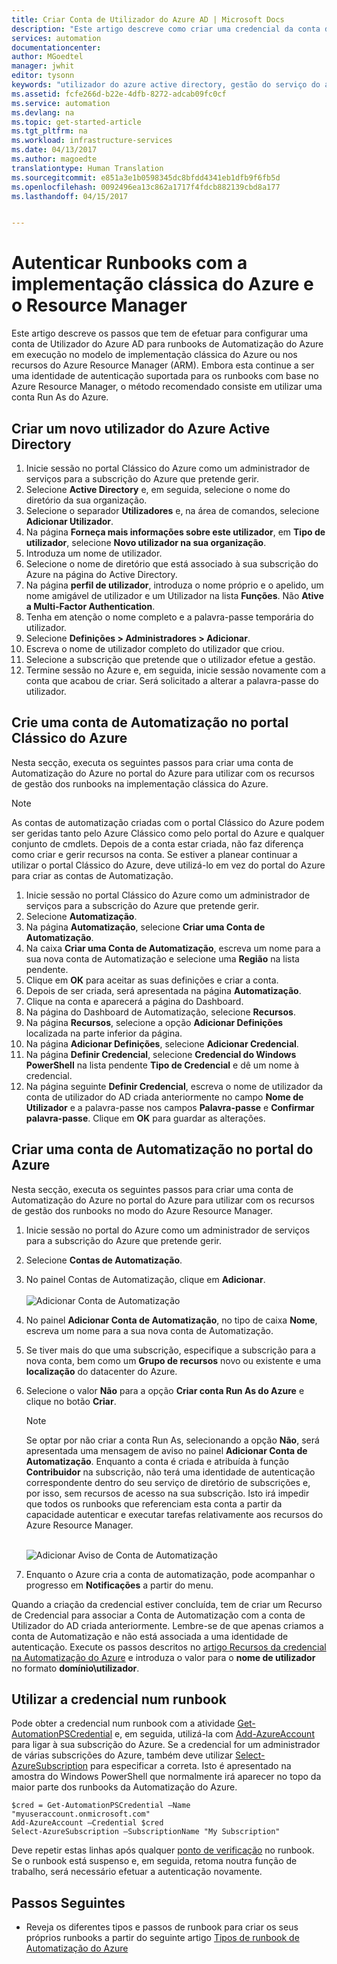 ```yaml
---
title: Criar Conta de Utilizador do Azure AD | Microsoft Docs
description: "Este artigo descreve como criar uma credencial da conta de Utilizador do Azure AD para runbooks na Automatização do Azure para efetuar a autenticação no Azure e no Azure clássico."
services: automation
documentationcenter: 
author: MGoedtel
manager: jwhit
editor: tysonn
keywords: "utilizador do azure active directory, gestão do serviço do azure, conta de utilizador do azure ad"
ms.assetid: fcfe266d-b22e-4dfb-8272-adcab09fc0cf
ms.service: automation
ms.devlang: na
ms.topic: get-started-article
ms.tgt_pltfrm: na
ms.workload: infrastructure-services
ms.date: 04/13/2017
ms.author: magoedte
translationtype: Human Translation
ms.sourcegitcommit: e851a3e1b0598345dc8bfdd4341eb1dfb9f6fb5d
ms.openlocfilehash: 0092496ea13c862a1717f4fdcb882139cbd8a177
ms.lasthandoff: 04/15/2017


---
```

# <a name="authenticate-runbooks-with-azure-classic-deployment-and-resource-manager"></a>Autenticar Runbooks com a implementação clássica do Azure e o Resource Manager
Este artigo descreve os passos que tem de efetuar para configurar uma conta de Utilizador do Azure AD para runbooks de Automatização do Azure em execução no modelo de implementação clássica do Azure ou nos recursos do Azure Resource Manager (ARM).  Embora esta continue a ser uma identidade de autenticação suportada para os runbooks com base no Azure Resource Manager, o método recomendado consiste em utilizar uma conta Run As do Azure.       

## <a name="create-a-new-azure-active-directory-user"></a>Criar um novo utilizador do Azure Active Directory
1. Inicie sessão no portal Clássico do Azure como um administrador de serviços para a subscrição do Azure que pretende gerir.
2. Selecione **Active Directory** e, em seguida, selecione o nome do diretório da sua organização.
3. Selecione o separador **Utilizadores** e, na área de comandos, selecione **Adicionar Utilizador**.
4. Na página **Forneça mais informações sobre este utilizador**, em **Tipo de utilizador**, selecione **Novo utilizador na sua organização**.
5. Introduza um nome de utilizador.  
6. Selecione o nome de diretório que está associado à sua subscrição do Azure na página do Active Directory.
7. Na página **perfil de utilizador**, introduza o nome próprio e o apelido, um nome amigável de utilizador e um Utilizador na lista **Funções**.  Não **Ative a Multi-Factor Authentication**.
8. Tenha em atenção o nome completo e a palavra-passe temporária do utilizador.
9. Selecione **Definições > Administradores > Adicionar**.
10. Escreva o nome de utilizador completo do utilizador que criou.
11. Selecione a subscrição que pretende que o utilizador efetue a gestão.
12. Termine sessão no Azure e, em seguida, inicie sessão novamente com a conta que acabou de criar. Será solicitado a alterar a palavra-passe do utilizador.

## <a name="create-an-automation-account-in-azure-classic-portal"></a>Crie uma conta de Automatização no portal Clássico do Azure
Nesta secção, executa os seguintes passos para criar uma conta de Automatização do Azure no portal do Azure para utilizar com os recursos de gestão dos runbooks na implementação clássica do Azure.  

> [!NOTE]
> As contas de automatização criadas com o portal Clássico do Azure podem ser geridas tanto pelo Azure Clássico como pelo portal do Azure e qualquer conjunto de cmdlets. Depois de a conta estar criada, não faz diferença como criar e gerir recursos na conta. Se estiver a planear continuar a utilizar o portal Clássico do Azure, deve utilizá-lo em vez do portal do Azure para criar as contas de Automatização.
> 
> 

1. Inicie sessão no portal Clássico do Azure como um administrador de serviços para a subscrição do Azure que pretende gerir.
2. Selecione **Automatização**.
3. Na página **Automatização**, selecione **Criar uma Conta de Automatização**.
4. Na caixa **Criar uma Conta de Automatização**, escreva um nome para a sua nova conta de Automatização e selecione uma **Região** na lista pendente.  
5. Clique em **OK** para aceitar as suas definições e criar a conta.
6. Depois de ser criada, será apresentada na página **Automatização**.
7. Clique na conta e aparecerá a página do Dashboard.  
8. Na página do Dashboard de Automatização, selecione **Recursos**.
9. Na página **Recursos**, selecione a opção **Adicionar Definições** localizada na parte inferior da página.
10. Na página **Adicionar Definições**, selecione **Adicionar Credencial**.
11. Na página **Definir Credencial**, selecione **Credencial do Windows PowerShell** na lista pendente **Tipo de Credencial** e dê um nome à credencial.
12. Na página seguinte **Definir Credencial**, escreva o nome de utilizador da conta de utilizador do AD criada anteriormente no campo **Nome de Utilizador** e a palavra-passe nos campos **Palavra-passe** e **Confirmar palavra-passe**. Clique em **OK** para guardar as alterações.

## <a name="create-an-automation-account-in-the-azure-portal"></a>Criar uma conta de Automatização no portal do Azure
Nesta secção, executa os seguintes passos para criar uma conta de Automatização do Azure no portal do Azure para utilizar com os recursos de gestão dos runbooks no modo do Azure Resource Manager.  

1. Inicie sessão no portal do Azure como um administrador de serviços para a subscrição do Azure que pretende gerir.
2. Selecione **Contas de Automatização**.
3. No painel Contas de Automatização, clique em **Adicionar**.<br><br>![Adicionar Conta de Automatização](media/automation-create-aduser-account/add-automation-acct-properties.png)
4. No painel **Adicionar Conta de Automatização**, no tipo de caixa **Nome**, escreva um nome para a sua nova conta de Automatização.
5. Se tiver mais do que uma subscrição, especifique a subscrição para a nova conta, bem como um **Grupo de recursos** novo ou existente e uma **localização** do datacenter do Azure.
6. Selecione o valor **Não** para a opção **Criar conta Run As do Azure** e clique no botão **Criar**.  
   
    > [!NOTE]
    > Se optar por não criar a conta Run As, selecionando a opção **Não**, será apresentada uma mensagem de aviso no painel **Adicionar Conta de Automatização**.  Enquanto a conta é criada e atribuída à função **Contribuidor** na subscrição, não terá uma identidade de autenticação correspondente dentro do seu serviço de diretório de subscrições e, por isso, sem recursos de acesso na sua subscrição.  Isto irá impedir que todos os runbooks que referenciam esta conta a partir da capacidade autenticar e executar tarefas relativamente aos recursos do Azure Resource Manager.
    > 
    >

    <br>![Adicionar Aviso de Conta de Automatização](media/automation-create-aduser-account/add-automation-acct-properties-error.png)<br>  
7. Enquanto o Azure cria a conta de automatização, pode acompanhar o progresso em **Notificações** a partir do menu.

Quando a criação da credencial estiver concluída, tem de criar um Recurso de Credencial para associar a Conta de Automatização com a conta de Utilizador do AD criada anteriormente.  Lembre-se de que apenas criamos a conta de Automatização e não está associada a uma identidade de autenticação.  Execute os passos descritos no [artigo Recursos da credencial na Automatização do Azure](automation-credentials.md#creating-a-new-credential-asset) e introduza o valor para o **nome de utilizador** no formato **domínio\utilizador**.

## <a name="use-the-credential-in-a-runbook"></a>Utilizar a credencial num runbook
Pode obter a credencial num runbook com a atividade [Get-AutomationPSCredential](http://msdn.microsoft.com/library/dn940015.aspx) e, em seguida, utilizá-la com [Add-AzureAccount](http://msdn.microsoft.com/library/azure/dn722528.aspx) para ligar à sua subscrição do Azure. Se a credencial for um administrador de várias subscrições do Azure, também deve utilizar [Select-AzureSubscription](http://msdn.microsoft.com/library/dn495203.aspx) para especificar a correta. Isto é apresentado na amostra do Windows PowerShell que normalmente irá aparecer no topo da maior parte dos runbooks da Automatização do Azure.

    $cred = Get-AutomationPSCredential –Name "myuseraccount.onmicrosoft.com"
    Add-AzureAccount –Credential $cred
    Select-AzureSubscription –SubscriptionName "My Subscription"

Deve repetir estas linhas após qualquer [ponto de verificação](http://technet.microsoft.com/library/dn469257.aspx#bk_Checkpoints) no runbook. Se o runbook está suspenso e, em seguida, retoma noutra função de trabalho, será necessário efetuar a autenticação novamente.

## <a name="next-steps"></a>Passos Seguintes
* Reveja os diferentes tipos e passos de runbook para criar os seus próprios runbooks a partir do seguinte artigo [Tipos de runbook de Automatização do Azure](automation-runbook-types.md)


